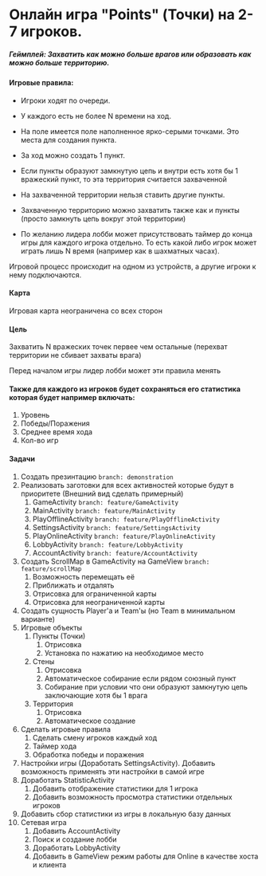 # Онлайн игра "Points" (Точки) на 2-7 игроков.

##### Геймплей: Захватить как можно больше врагов или образовать как можно больше территорию.

#### Игровые правила:
- Игроки ходят по очереди.

- У каждого есть не более N времени на ход.

- На поле имеется поле наполненное ярко-серыми точками. Это места для создания пункта.

- За ход можно создать 1 пункт.

- Если пункты образуют замкнутую цепь и внутри есть хотя бы 1 вражеский пункт, то эта территория считается захваченной

- На захваченной территории нельзя ставить другие пункты.

- Захваченную территорию можно захватить также как и пункты (просто замкнуть цепь вокруг этой территории)

- По желанию лидера лобби может присутствовать таймер до конца игры для каждого игрока отдельно. То есть какой либо игрок может играть лишь N время (например как в шахматных часах).

Игровой процесс происходит на одном из устройств, а другие игроки к нему подключаются.

#### Карта
Игровая карта неограничена со всех сторон

#### Цель
Захватить N вражеских точек первее чем остальные (перехват территории не сбивает захваты врага)

Перед началом игры лидер лобби может эти правила менять

#### Также для каждого из игроков будет сохраняться его статистика которая будет например включать:
1. Уровень
2. Победы/Поражения
3. Среднее время хода
4. Кол-во игр

#### Задачи

1. Создать презинтацию `branch: demonstration`
2. Реализовать заготовки для всех активностей которые будут в приоритете (Внешний вид сделать примерный)
   1. GameActivity `branch: feature/GameActivity`
   2. MainActivity `branch: feature/MainActivity`
   3. PlayOfflineActivity `branch: feature/PlayOfflineActivity`
   4. SettingsActivity `branch: feature/SettingsActivity`
   5. PlayOnlineActivity `branch: feature/PlayOnlineActivity`
   6. LobbyActivity `branch: feature/LobbyActivity`
   7. AccountActivity `branch: feature/AccountActivity`
3. Создать ScrollMap в GameActivity на GameView `branch: feature/scrollMap`
   1. Возможность перемещать её
   2. Приближать и отдалять
   3. Отрисовка для ограниченной карты
   4. Отрисовка для неограниченной карты
4. Создать сущность Player'а и Team'ы (но Team в минимальном варианте)
5. Игровые объекты
    1. Пункты (Точки)
       1. Отрисовка
       2. Установка по нажатию на необходимое место
    2. Стены
       1. Отрисовка
       2. Автоматическое собирание если рядом союзный пункт
       3. Собирание при условии что они образуют замкнутую цепь заключающие хотя бы 1 врага
    3. Территория
       1. Отрисовка
       2. Автоматическое создание
6. Сделать игровые правила
   1. Сделать смену игроков каждый ход
   2. Таймер хода
   3. Обработка победы и поражения
7. Настройки игры (Доработать SettingsActivity). Добавить возможность применять эти настройки в самой игре
8. Доработать StatisticActivity
   1. Добавить отображение статистики для 1 игрока
   2. Добавить возможность просмотра статистики отдельных игроков
9. Добавить сбор статистики из игры в локальную базу данных
10. Сетевая игра
    1. Добавить AccountActivity
    2. Поиск и создание лобби
    3. Доработать LobbyActivity
    4. Добавить в GameView режим работы для Online в качестве хоста и клиента
